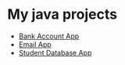 # My java projects

- [Bank Account App](./src/bankaccountapp/README.md)
- [Email App](./src/emailapp/README.md)
- [Student Database App](./src/studentdb/README.md)